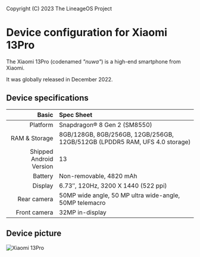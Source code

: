 Copyright (C) 2023 The LineageOS Project

Device configuration for Xiaomi 13Pro
=========================================

The Xiaomi 13Pro (codenamed _"nuwa"_) is a high-end smartphone from Xiaomi.

It was globally released in December 2022.

## Device specifications

Basic   | Spec Sheet
-------:|:-------------------------
Platform | Snapdragon® 8 Gen 2 (SM8550)
RAM & Storage | 8GB/128GB, 8GB/256GB, 12GB/256GB, 12GB/512GB (LPDDR5 RAM, UFS 4.0 storage)
Shipped Android Version | 13
Battery | Non-removable, 4820 mAh
Display | 6.73″, 120Hz, 3200 X 1440 (522 ppi)
Rear camera | 50MP wide angle, 50 MP ultra wide-angle, 50MP telemacro
Front camera | 32MP in-display

## Device picture

![Xiaomi 13Pro](https://cdn.cnbj1.fds.api.mi-img.com/product-images/xiaomi13pro5r9luc/specs/4025.png "Xiaomi 13Pro")